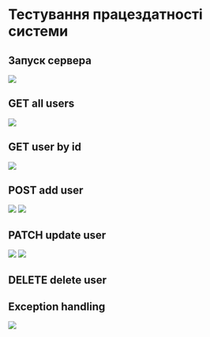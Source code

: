 # Тестування працездатності системи

## Запуск сервера
 ![](./1.png)
 
## GET all users
 ![](./2.png)

## GET user by id
 ![](./3.png)

## POST add user
 ![](./4.png)
 ![](./42.png)
## PATCH update user
  ![](./5.png)
  ![](./52.png)
## DELETE delete user

## Exception handling
 ![](./6.png)

